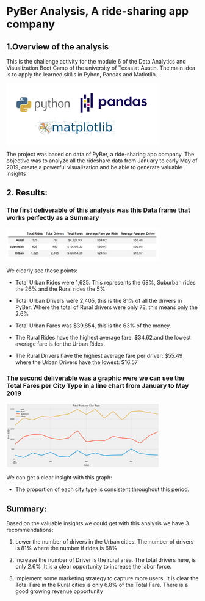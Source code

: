# PyBer Analysis, A ride-sharing app company


## 1.Overview of the analysis

This is the challenge activity for the module 6 of the Data Analytics and Visualization Boot Camp of the university of Texas at Austin.
The main idea is to apply the learned skills in Pyhon, Pandas and Matlotlib.

<img src = "Resources/python_pandas_matplotlib.png" width= "400" >


The project  was based on data of  PyBer, a ride-sharing app company. 
The objective was  to analyze all the rideshare data from January to early May of 2019, create a powerful visualization and be able to generate valuable insights


## 2. Results:

### The first deliverable of this analysis was this Data frame that works perfectly as a Summary
 <img src = "Resources/summary.png" width= "400" >

  We clearly see these points:
  
  - Total Urban Rides were 1,625. This represents the 68%, Suburban rides the 26% and the Rural rides  the 5%
  
  - Total Urban Drivers  were 2,405, this is the 81% of all the drivers in PyBer. Where the  total of Rural drivers were only 78, this means only the 2.6%
  
  - Total Urban Fares was $39,854,  this is the 63% of the money.
  
  - The Rural Rides have the highest average fare: $34.62.and the lowest average  fare is for the Urban Rides.
  
  - The Rural Drivers have the highest average fare per driver: $55.49 where the Urban Drivers have the lowest: $16.57
  
 ### The second deliverable was a graphic were we can see the Total Fares per City Type in a line chart from January to May 2019
  <img src = "Resources/graph.png" width= "400" >
  
   We can get a clear insight with this graph:
   
  - The proportion of each city type is consistent throughout this period.


## Summary: 
Based on the valuable insights we could get with this analysis we have 3 recommendations:

1. Lower the number of drivers in the Urban cities. The number of drivers is 81% where the number if rides is 68%

2. Increase the number of Driver is the rural area. The total drivers here, is only  2.6% .It is a clear opportunity to increase the labor force.

3. Implement some marketing strategy to capture more users. It is clear the Total Fare in the Rural cities is  only 6.8% of the Total  Fare. There is a good growing revenue opportunity
